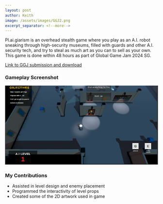 ```yaml
---
layout: post
author: Keith
image: /assets/images/GGJ2.png
excerpt_separator: <!--more-->
---
```


Pl.ai.giarism is an overhead stealth game where you play as an A.I. robot sneaking through high-security museums, filled with guards and other A.I. security tech, and try to steal as much art as you can to sell as your own. This game is done within 48 hours as part of Global Game Jam 2024 SG.
<!--more-->
[Link to GGJ submission and download](https://globalgamejam.org/games/2024/plaigiarism-4)

### Gameplay Screenshot
<img src="/assets/images/GGJ1.png">

### My Contributions 
- Assisted in level design and enemy placement
- Programmed the interactivity of level props
- Created some of the 2D artwork used in game